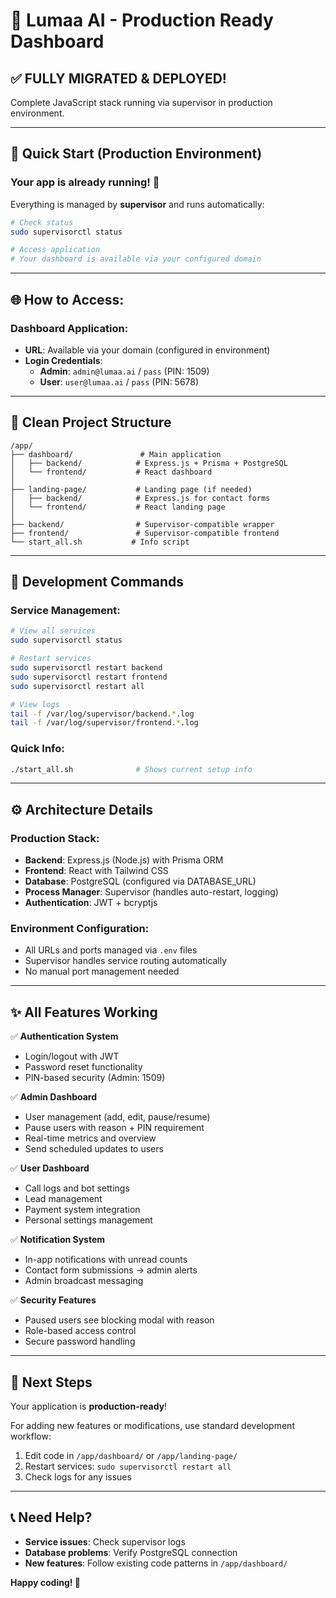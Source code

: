 # 🚀 Lumaa AI - Production Ready Dashboard

## ✅ FULLY MIGRATED & DEPLOYED!

Complete JavaScript stack running via supervisor in production environment.

---

## 🎯 Quick Start (Production Environment)

### Your app is already running! 🎉

Everything is managed by **supervisor** and runs automatically:

```bash
# Check status
sudo supervisorctl status

# Access application
# Your dashboard is available via your configured domain
```

---

## 🌐 How to Access:

### Dashboard Application:
- **URL**: Available via your domain (configured in environment)
- **Login Credentials**:
  - **Admin**: `admin@lumaa.ai` / `pass` (PIN: 1509)
  - **User**: `user@lumaa.ai` / `pass` (PIN: 5678)

---

## 📂 Clean Project Structure

```
/app/
├── dashboard/               # Main application
│   ├── backend/            # Express.js + Prisma + PostgreSQL
│   └── frontend/           # React dashboard
│
├── landing-page/           # Landing page (if needed)
│   ├── backend/            # Express.js for contact forms  
│   └── frontend/           # React landing page
│
├── backend/                # Supervisor-compatible wrapper
├── frontend/               # Supervisor-compatible frontend
└── start_all.sh           # Info script
```

---

## 🔧 Development Commands

### Service Management:
```bash
# View all services
sudo supervisorctl status

# Restart services
sudo supervisorctl restart backend
sudo supervisorctl restart frontend  
sudo supervisorctl restart all

# View logs
tail -f /var/log/supervisor/backend.*.log
tail -f /var/log/supervisor/frontend.*.log
```

### Quick Info:
```bash
./start_all.sh              # Shows current setup info
```

---

## ⚙️ Architecture Details

### Production Stack:
- **Backend**: Express.js (Node.js) with Prisma ORM
- **Frontend**: React with Tailwind CSS
- **Database**: PostgreSQL (configured via DATABASE_URL)
- **Process Manager**: Supervisor (handles auto-restart, logging)
- **Authentication**: JWT + bcryptjs

### Environment Configuration:
- All URLs and ports managed via `.env` files
- Supervisor handles service routing automatically
- No manual port management needed

---

## ✨ All Features Working

✅ **Authentication System**
  - Login/logout with JWT
  - Password reset functionality
  - PIN-based security (Admin: 1509)

✅ **Admin Dashboard**
  - User management (add, edit, pause/resume)
  - Pause users with reason + PIN requirement
  - Real-time metrics and overview
  - Send scheduled updates to users

✅ **User Dashboard**  
  - Call logs and bot settings
  - Lead management
  - Payment system integration
  - Personal settings management

✅ **Notification System**
  - In-app notifications with unread counts
  - Contact form submissions → admin alerts
  - Admin broadcast messaging

✅ **Security Features**
  - Paused users see blocking modal with reason
  - Role-based access control
  - Secure password handling

---

## 🚀 Next Steps

Your application is **production-ready**! 

For adding new features or modifications, use standard development workflow:
1. Edit code in `/app/dashboard/` or `/app/landing-page/`
2. Restart services: `sudo supervisorctl restart all`
3. Check logs for any issues

---

## 📞 Need Help?

- **Service issues**: Check supervisor logs
- **Database problems**: Verify PostgreSQL connection
- **New features**: Follow existing code patterns in `/app/dashboard/`

**Happy coding! 🎉**